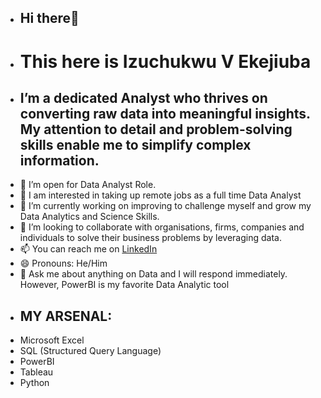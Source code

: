 -   ## Hi there👋 
-    # This here is Izuchukwu V Ekejiuba
-   ## I’m a dedicated Analyst who thrives on converting raw data into meaningful insights. My attention to detail and problem-solving skills enable me to simplify complex information.
- 🤔 I’m open for Data Analyst Role.
- 👀 I am interested in taking up remote jobs as a full time Data Analyst
- 🌱 I’m currently working on improving to challenge myself and grow my Data Analytics and Science Skills.
- 💞️ I’m looking to collaborate with organisations, firms, companies and individuals to solve their business problems by leveraging data.
- 📫 You can reach me on [LinkedIn](https://www.linkedin.com/in/izuchukwu-v-e-1aa09b207/)
- 😄 Pronouns: He/Him
- 💬 Ask me about anything on Data and I will respond immediately. However, PowerBI is my favorite Data Analytic tool
- ## MY ARSENAL:
- Microsoft Excel
- SQL (Structured Query Language)
- PowerBI
- Tableau
- Python
